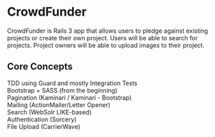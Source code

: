 CrowdFunder
===========

CrowdFunder is Rails 3 app that allows users to pledge against existing projects or create their own project. 
Users will be able to search for projects. Project owners will be able to upload images to their project.


Core Concepts
------------

TDD using Guard and mostly Integration Tests  
Bootstrap + SASS (from the beginning)  
Pagination (Kaminari / Kaminari - Bootstrap)  
Mailing (ActionMailer/Letter Opener)  
Search (WebSolr LIKE-based)  
Authentication (Sorcery)  
File Upload (CarrierWave)

